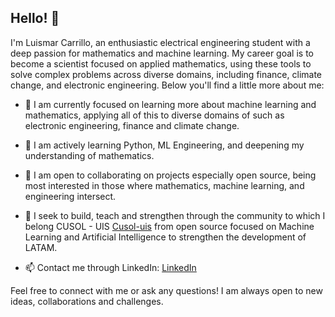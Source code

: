 ## Hello! 👋

I'm Luismar Carrillo, an enthusiastic electrical engineering student with a deep passion for mathematics and machine learning. My career goal is to become a scientist focused on applied mathematics, using these tools to solve complex problems across diverse domains, including finance, climate change, and electronic engineering. Below you'll find a little more about me:

- 🔭 I am currently focused on learning more about machine learning and mathematics, applying all of this to diverse domains of such as electronic engineering, finance and climate change. 
- 🌱 I am actively learning Python, ML Engineering, and deepening my understanding of mathematics.
- 👯 I am open to collaborating on projects especially open source, being most interested in those where mathematics, machine learning, and engineering intersect. 
- 🤔 I seek to build, teach and strengthen through the community to which I belong CUSOL - UIS [Cusol-uis](https://cusol.uis.edu.co/) from open source focused on Machine Learning and Artificial Intelligence to strengthen the development of LATAM.

- 📫 Contact me through LinkedIn: [LinkedIn](https://linkedin.com/in/luismarcarrillo)

Feel free to connect with me or ask any questions! I am always open to new ideas, collaborations and challenges.
